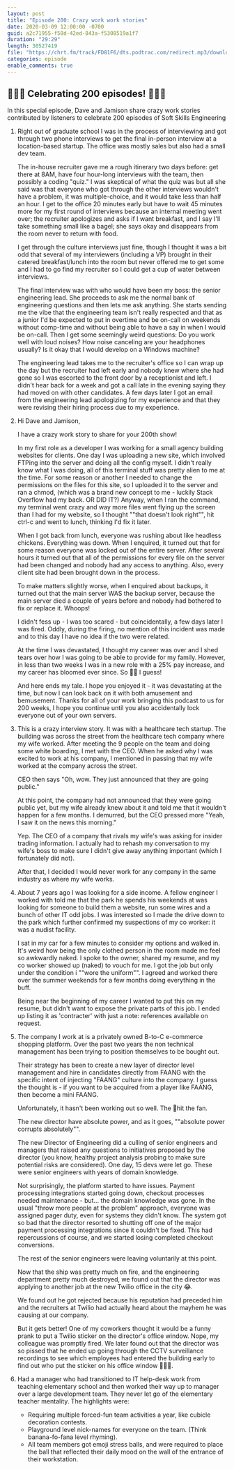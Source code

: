 ```yaml
---
layout: post
title: "Episode 200: Crazy work work stories"
date: 2020-03-09 12:00:00 -0700
guid: a2c71955-f58d-42ed-843a-f5308519a1f7
duration: "29:29"
length: 30527419
file: "https://chrt.fm/track/FD81F6/dts.podtrac.com/redirect.mp3/download.softskills.audio/sse-200.mp3"
categories: episode
enable_comments: true
---
```


## 🎉🎉🎉 Celebrating 200 episodes! 🎉🎉🎉

In this special episode, Dave and Jamison share crazy work stories contributed by listeners to celebrate 200 episodes of Soft Skills Engineering

1. Right out of graduate school I was in the process of interviewing and got through two phone interviews to get the final in-person interview at a location-based startup. The office was mostly sales but also had a small dev team.

   The in-house recruiter gave me a rough itinerary two days before: get there at 8AM, have four hour-long interviews with the team, then possibly a coding "quiz." I was skeptical of what the quiz was but all she said was that everyone who got through the other interviews wouldn't have a problem, it was multiple-choice, and it would take less than half an hour. I get to the office 20 minutes early but have to wait 45 minutes more for my first round of interviews because an internal meeting went over; the recruiter apologizes and asks if I want breakfast, and I say I'll take something small like a bagel; she says okay and disappears from the room never to return with food.

   I get through the culture interviews just fine, though I thought it was a bit odd that several of my interviewers (including a VP) brought in their catered breakfast/lunch into the room but never offered me to get some and I had to go find my recruiter so I could get a cup of water between interviews.

   The final interview was with who would have been my boss: the senior engineering lead. She proceeds to ask me the normal bank of engineering questions and then lets me ask anything. She starts sending me the vibe that the engineering team isn't really respected and that as a junior I'd be expected to put in overtime and be on-call on weekends without comp-time and without being able to have a say in when I would be on-call. Then I get some seemingly weird questions: Do you work well with loud noises? How noise canceling are your headphones usually? Is it okay that I would develop on a Windows machine?

   The engineering lead takes me to the recruiter's office so I can wrap up the day but the recruiter had left early and nobody knew where she had gone so I was escorted to the front door by a receptionist and left. I didn't hear back for a week and got a call late in the evening saying they had moved on with other candidates. A few days later I got an email from the engineering lead apologizing for my experience and that they were revising their hiring process due to my experience.


2. Hi Dave and Jamison,

   I have a crazy work story to share for your 200th show!

   In my first role as a developer I was working for a small agency building websites for clients. One day I was uploading a new site, which involved FTPing into the server and doing all the config myself. I didn't really know what I was doing, all of this terminal stuff was pretty alien to me at the time. For some reason or another I needed to change the permissions on the files for this site, so I uploaded it to the server and ran a chmod, (which was a brand new concept to me - luckily Stack Overflow had my back. OR DID IT?) Anyway, when I ran the command, my terminal went crazy and way more files went flying up the screen than I had for my website, so I thought ""that doesn't look right"", hit ctrl-c and went to lunch, thinking I'd fix it later.

   When I got back from lunch, everyone was rushing about like headless chickens. Everything was down. When I enquired, it turned out that for some reason everyone was locked out of the entire server. After several hours it turned out that all of the permissions for every file on the server had been changed and nobody had any access to anything. Also, every client site had been brought down in the process.

   To make matters slightly worse, when I enquired about backups, it turned out that the main server WAS the backup server, because the main server died a couple of years before and nobody had bothered to fix or replace it. Whoops!

   I didn't fess up - I was too scared - but coincidentally, a few days later I was fired. Oddly, during the firing, no mention of this incident was made and to this day I have no idea if the two were related.

   At the time I was devastated, I thought my career was over and I shed tears over how I was going to be able to provide for my family. However, in less than two weeks I was in a new role with a 25% pay increase, and my career has bloomed ever since. So 👍🏻 I guess!

   And here ends my tale. I hope you enjoyed it - it was devastating at the time, but now I can look back on it with both amusement and bemusement. Thanks for all of your work bringing this podcast to us for 200 weeks, I hope you continue until you also accidentally lock everyone out of your own servers.


3. This is a crazy interview story. It was with a healthcare tech startup. The building was across the street from the healthcare tech company where my wife worked. After meeting the 9 people on the team and doing some white boarding, I met with the CEO. When he asked why I was excited to work at his company, I mentioned in passing that my wife worked at the company across the street.

   CEO then says "Oh, wow. They just announced that they are going public."

   At this point, the company had not announced that they were going public yet, but my wife already knew about it and told me that it wouldn't happen for a few months. I demurred, but the CEO pressed more "Yeah, I saw it on the news this morning."

   Yep. The CEO of a company that rivals my wife's was asking for insider trading information. I actually had to rehash my conversation to my wife's boss to make sure I didn't give away anything important (which I fortunately did not).

   After that, I decided I would never work for any company in the same industry as where my wife works.


4. About 7 years ago I was looking for a side income. A fellow engineer I worked with told me that the park he spends his weekends at was looking for someone to build them a website, run some wires and a bunch of other IT odd jobs. I was interested so I made the drive down to the park which further confirmed my suspections of my co worker: it was a nudist facility.

   I sat in my car for a few minutes to consider my options and walked in. It's weird how being the only clothed person in the room made me feel so awkwardly naked. I spoke to the owner, shared my resume, and my co worker showed up (naked) to vouch for me. I got the job but only under the condition i ""wore the uniform"". I agreed and worked there over the summer weekends for a few months doing everything in the buff.

   Being near the beginning of my career I wanted to put this on my resume, but didn't want to expose the private parts of this job. I ended up listing it as 'contracter' with just a note: references available on request.


5. The company I work at is a privately owned B-to-C e-commerce shopping platform. Over the past two years the non technical management has been trying to position themselves to be bought out.

   Their strategy has been to create a new layer of director level management and hire in candidates directly from FAANG with the specific intent of injecting "FAANG" culture into the company. I guess the thought is - if you want to be acquired from a player like FAANG, then become a mini FAANG.

   Unfortunately, it hasn't been working out so well. The 💩hit the fan.

   The new director have absolute power, and as it goes, ""absolute power corrupts absolutely"".

   The new Director of Engineering did a culling of senior engineers and managers that raised any questions to initiatives proposed by the director (you know, healthy project analysis probing to make sure potential risks are considered). One day, 15 devs were let go. These were senior engineers with years of domain knowledge.

   Not surprisingly, the platform started to have issues. Payment processing integrations started going down, checkout processes needed maintenance - but... the domain knowledge was gone. In the usual "throw more people at the problem" approach, everyone was assigned pager duty, even for systems they didn't know. The system got so bad that the director resorted to shutting off one of the major payment processing integrations since it couldn't be fixed. This had repercussions of course, and we started losing completed checkout conversions.

   The rest of the senior engineers were leaving voluntarily at this point.

   Now that the ship was pretty much on fire, and the engineering department pretty much destroyed, we found out that the director was applying to another job at the new Twilio office in the city 😂.

   We found out he got rejected because his reputation had preceded him and the recruiters at Twilio had actually heard about the mayhem he was causing at our company.

   But it gets better! One of my coworkers thought it would be a funny prank to put a Twilio sticker on the director's office window. Nope, my colleague was promptly fired. We later found out that the director was so pissed that he ended up going through the CCTV surveillance recordings to see which employees had entered the building early to find out who put the sticker on his office window 🤦🏻‍♂️.


6. Had a manager who had transitioned to IT help-desk work from teaching elementary school and then worked their way up to manager over a large development team. They never let go of the elementary teacher mentality. The highlights were:
   - Requiring multiple forced-fun team activities a year, like cubicle decoration contests.
   - Playground level nick-names for everyone on the team. (Think banana-fo-fana level rhyming).
   - All team members got emoji stress balls, and were required to place the ball that reflected their daily mood on the wall of the entrance of their workstation.
